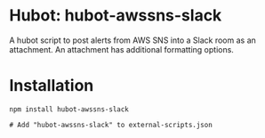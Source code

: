 # Hubot: hubot-awssns-slack

A hubot script to post alerts from AWS SNS into a Slack room as an attachment.
An attachment has additional formatting options.

# Installation

    npm install hubot-awssns-slack

    # Add "hubot-awssns-slack" to external-scripts.json
